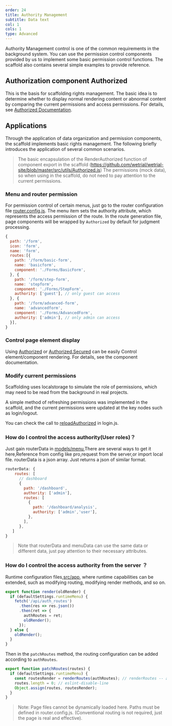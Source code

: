 ```yaml
---
order: 24
title: Authority Management
subtitle: Data text
col: 1
cols: 1
type: Advanced
---
```


Authority Management control is one of the common requirements in the background system. You can use the permission control components provided by us to implement some basic permission control functions. The scaffold also contains several simple examples to provide reference.


## Authorization component Authorized

This is the basis for scaffolding rights management. The basic idea is to determine whether to display normal rendering content or abnormal content by comparing the current permissions and access permissions. For details, see [Authorized Documentation](/components/Authorized).

## Applications

Through the application of data organization and permission components, the scaffold implements basic rights management. The following briefly introduces the application of several common scenarios.

> The basic encapsulation of the RenderAuthorized function of component export in the scaffold (https://github.com/wetrial/wetrial-site/blob/master/src/utils/Authorized.js) The permissions (mock data), so when using in the scaffold, do not need to pay attention to the current permissions.

### Menu and router permission

For permission control of certain menus, just go to the router configuration file [router.config.js](https://github.com/wetrial/wetrial-site/blob/master/src/config/router.config.js). The menu item sets the authority attribute, which represents the access permission of the route. In the route generation file, page components will be wrapped by `Authorized` by default for judgment processing.

```js
{
  path: '/form',
  icon: 'form',
  name: 'form',
  routes:[{
    path: '/form/basic-form',
    name: 'basicform',
    component: './Forms/BasicForm',
  }, {
    path: '/form/step-form',
    name: 'stepform',
    component: './Forms/StepForm',
    authority: ['guest'], // only guest can access
  }, {
    path: '/form/advanced-form',
    name: 'advancedform',
    component: './Forms/AdvancedForm',
    authority: ['admin'], // only admin can access
  }],
}
```

### Control page element display

Using [Authorized](http://dev.xxgtalk.cncomponents/Authorized#Authorized) or [Authorized.Secured](http://dev.xxgtalk.cncomponents/Authorized#Authorized.Secured) can be easily Control element/component rendering. For details, see the component documentation.

### Modify current permissions

Scaffolding uses localstorage to simulate the role of permissions, which may need to be read from the background in real projects.

A simple method of refreshing permissions was implemented in the scaffold, and the current permissions were updated at the key nodes such as login/logout.

You can check the call to [reloadAuthorized](https://github.com/wetrial/wetrial-site/blob/c93b0169a500427ee5fdd3c2977886c86aa3d59a/src/pages/User/models/login.js#L24) in login.js.

### How do I control the access authority(User roles)？

Just gain routerData in [models/menu](https://github.com/wetrial/wetrial-site/blob/a375bddc60fc48a377c28e6a15613c1cc96b4a94/src/models/menu.js#L111),There are several ways to get it here,Reference from config like pro,request from the server,or import local file. routerData is a json array. Just returns a json of similar format.

```js
routerData: {
    routes: [
      // dashboard
      {
        path: '/dashboard',
        authority: ['admin'],
        routes: [
          {
            path: '/dashboard/analysis',
            authority: ['admin','user'],
          },
        ],
      },
   ]
}
```

> Note that routerData and menuData can use the same data or different data, just pay attention to their necessary attributes.

### How do I control the access authority from the server ？

Runtime configuration files,[src/app](https://umijs.org/zh/guide/app-structure.html#src-app-js), where runtime capabilities can be extended, such as modifying routing, modifying render methods, and so on.

```js
export function render(oldRender) {
  if (defaultSettings.runtimeMenu) {
    fetch('/api/auth_routes')
      .then(res => res.json())
      .then(ret => {
        authRoutes = ret;
        oldRender();
      });
  } else {
    oldRender();
  }
}
```

Then in the `patchRoutes` method, the routing configuration can be added according to `authRoutes`.

```js
export function patchRoutes(routes) {
  if (defaultSettings.runtimeMenu) {
    const routesRender = renderRoutes(authRoutes); // renderRoutes -- add route authority
    routes.length = 0; // eslint-disable-line
    Object.assign(routes, routesRender);
  }
}
```

> Note: Page files cannot be dynamically loaded here. Paths must be defined in router.config.js. (Conventional routing is not required, just the page is real and effective).
